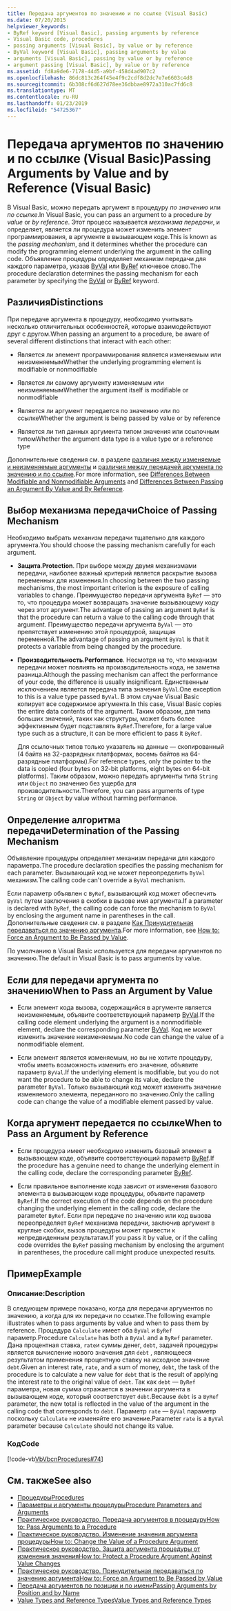 ```yaml
---
title: Передача аргументов по значению и по ссылке (Visual Basic)
ms.date: 07/20/2015
helpviewer_keywords:
- ByRef keyword [Visual Basic], passing arguments by reference
- Visual Basic code, procedures
- passing arguments [Visual Basic], by value or by reference
- ByVal keyword [Visual Basic], passing arguments by value
- arguments [Visual Basic], passing by value or by reference
- argument passing [Visual Basic], by value or by reference
ms.assetid: fd8a9de6-7178-44d5-a9bf-458d4ad907c2
ms.openlocfilehash: 86dc813c264f45e4f9c2cdf8d2dc7e7e6603c4d8
ms.sourcegitcommit: 6b308cf6d627d78ee36dbbae8972a310ac7fd6c8
ms.translationtype: MT
ms.contentlocale: ru-RU
ms.lasthandoff: 01/23/2019
ms.locfileid: "54725367"
---
```

# <a name="passing-arguments-by-value-and-by-reference-visual-basic"></a><span data-ttu-id="88a24-102">Передача аргументов по значению и по ссылке (Visual Basic)</span><span class="sxs-lookup"><span data-stu-id="88a24-102">Passing Arguments by Value and by Reference (Visual Basic)</span></span>
<span data-ttu-id="88a24-103">В Visual Basic, можно передать аргумент в процедуру *по значению* или *по ссылке*.</span><span class="sxs-lookup"><span data-stu-id="88a24-103">In Visual Basic, you can pass an argument to a procedure *by value* or *by reference*.</span></span> <span data-ttu-id="88a24-104">Этот процесс называется *механизма передачи*, и определяет, является ли процедура может изменить элемент программирования, в аргументе в вызывающем коде.</span><span class="sxs-lookup"><span data-stu-id="88a24-104">This is known as the *passing mechanism*, and it determines whether the procedure can modify the programming element underlying the argument in the calling code.</span></span> <span data-ttu-id="88a24-105">Объявление процедуры определяет механизм передачи для каждого параметра, указав [ByVal](../../../../visual-basic/language-reference/modifiers/byval.md) или [ByRef](../../../../visual-basic/language-reference/modifiers/byref.md) ключевое слово.</span><span class="sxs-lookup"><span data-stu-id="88a24-105">The procedure declaration determines the passing mechanism for each parameter by specifying the [ByVal](../../../../visual-basic/language-reference/modifiers/byval.md) or [ByRef](../../../../visual-basic/language-reference/modifiers/byref.md) keyword.</span></span>  
  
## <a name="distinctions"></a><span data-ttu-id="88a24-106">Различия</span><span class="sxs-lookup"><span data-stu-id="88a24-106">Distinctions</span></span>  
 <span data-ttu-id="88a24-107">При передаче аргумента в процедуру, необходимо учитывать несколько отличительных особенностей, которые взаимодействуют друг с другом.</span><span class="sxs-lookup"><span data-stu-id="88a24-107">When passing an argument to a procedure, be aware of several different distinctions that interact with each other:</span></span>  
  
-   <span data-ttu-id="88a24-108">Является ли элемент программирования является изменяемым или неизменяемым</span><span class="sxs-lookup"><span data-stu-id="88a24-108">Whether the underlying programming element is modifiable or nonmodifiable</span></span>  
  
-   <span data-ttu-id="88a24-109">Является ли самому аргументу изменяемым или неизменяемым</span><span class="sxs-lookup"><span data-stu-id="88a24-109">Whether the argument itself is modifiable or nonmodifiable</span></span>  
  
-   <span data-ttu-id="88a24-110">Является ли аргумент передается по значению или по ссылке</span><span class="sxs-lookup"><span data-stu-id="88a24-110">Whether the argument is being passed by value or by reference</span></span>  
  
-   <span data-ttu-id="88a24-111">Является ли тип данных аргумента типом значения или ссылочным типом</span><span class="sxs-lookup"><span data-stu-id="88a24-111">Whether the argument data type is a value type or a reference type</span></span>  
  
 <span data-ttu-id="88a24-112">Дополнительные сведения см. в разделе [различия между изменяемые и неизменяемые аргументы](./differences-between-modifiable-and-nonmodifiable-arguments.md) и [различия между передачей аргумента по значению и по ссылке](./differences-between-passing-an-argument-by-value-and-by-reference.md).</span><span class="sxs-lookup"><span data-stu-id="88a24-112">For more information, see [Differences Between Modifiable and Nonmodifiable Arguments](./differences-between-modifiable-and-nonmodifiable-arguments.md) and [Differences Between Passing an Argument By Value and By Reference](./differences-between-passing-an-argument-by-value-and-by-reference.md).</span></span>  
  
## <a name="choice-of-passing-mechanism"></a><span data-ttu-id="88a24-113">Выбор механизма передачи</span><span class="sxs-lookup"><span data-stu-id="88a24-113">Choice of Passing Mechanism</span></span>  
 <span data-ttu-id="88a24-114">Необходимо выбрать механизм передачи тщательно для каждого аргумента.</span><span class="sxs-lookup"><span data-stu-id="88a24-114">You should choose the passing mechanism carefully for each argument.</span></span>  
  
-   <span data-ttu-id="88a24-115">**Защита**.</span><span class="sxs-lookup"><span data-stu-id="88a24-115">**Protection**.</span></span> <span data-ttu-id="88a24-116">При выборе между двумя механизмами передачи, наиболее важный критерий является раскрытие вызова переменных для изменения.</span><span class="sxs-lookup"><span data-stu-id="88a24-116">In choosing between the two passing mechanisms, the most important criterion is the exposure of calling variables to change.</span></span> <span data-ttu-id="88a24-117">Преимущество передачи аргумента `ByRef` — это то, что процедура может возвращать значение вызывающему коду через этот аргумент.</span><span class="sxs-lookup"><span data-stu-id="88a24-117">The advantage of passing an argument `ByRef` is that the procedure can return a value to the calling code through that argument.</span></span> <span data-ttu-id="88a24-118">Преимущество передачи аргумента `ByVal` — это препятствует изменению этой процедурой, защищая переменной.</span><span class="sxs-lookup"><span data-stu-id="88a24-118">The advantage of passing an argument `ByVal` is that it protects a variable from being changed by the procedure.</span></span>  
  
-   <span data-ttu-id="88a24-119">**Производительность**.</span><span class="sxs-lookup"><span data-stu-id="88a24-119">**Performance**.</span></span> <span data-ttu-id="88a24-120">Несмотря на то, что механизм передачи может повлиять на производительность кода, не заметна разница.</span><span class="sxs-lookup"><span data-stu-id="88a24-120">Although the passing mechanism can affect the performance of your code, the difference is usually insignificant.</span></span> <span data-ttu-id="88a24-121">Единственным исключением является передача типа значения `ByVal`.</span><span class="sxs-lookup"><span data-stu-id="88a24-121">One exception to this is a value type passed `ByVal`.</span></span> <span data-ttu-id="88a24-122">В этом случае Visual Basic копирует все содержимое аргумента.</span><span class="sxs-lookup"><span data-stu-id="88a24-122">In this case, Visual Basic copies the entire data contents of the argument.</span></span> <span data-ttu-id="88a24-123">Таким образом, для типа больших значений, таких как структуры, может быть более эффективным будет подставлять `ByRef`.</span><span class="sxs-lookup"><span data-stu-id="88a24-123">Therefore, for a large value type such as a structure, it can be more efficient to pass it `ByRef`.</span></span>  
  
     <span data-ttu-id="88a24-124">Для ссылочных типов только указатель на данные — скопированный (4 байта на 32-разрядных платформах, восемь байтов на 64-разрядные платформы).</span><span class="sxs-lookup"><span data-stu-id="88a24-124">For reference types, only the pointer to the data is copied (four bytes on 32-bit platforms, eight bytes on 64-bit platforms).</span></span> <span data-ttu-id="88a24-125">Таким образом, можно передать аргументы типа `String` или `Object` по значению без ущерба для производительности.</span><span class="sxs-lookup"><span data-stu-id="88a24-125">Therefore, you can pass arguments of type `String` or `Object` by value without harming performance.</span></span>  
  
## <a name="determination-of-the-passing-mechanism"></a><span data-ttu-id="88a24-126">Определение алгоритма передачи</span><span class="sxs-lookup"><span data-stu-id="88a24-126">Determination of the Passing Mechanism</span></span>  
 <span data-ttu-id="88a24-127">Объявление процедуры определяет механизм передачи для каждого параметра.</span><span class="sxs-lookup"><span data-stu-id="88a24-127">The procedure declaration specifies the passing mechanism for each parameter.</span></span> <span data-ttu-id="88a24-128">Вызывающий код не может переопределить `ByVal` механизм.</span><span class="sxs-lookup"><span data-stu-id="88a24-128">The calling code can't override a `ByVal` mechanism.</span></span>  
  
 <span data-ttu-id="88a24-129">Если параметр объявлен с `ByRef`, вызывающий код может обеспечить `ByVal` путем заключения в скобки в вызове имя аргумента.</span><span class="sxs-lookup"><span data-stu-id="88a24-129">If a parameter is declared with `ByRef`, the calling code can force the mechanism to `ByVal` by enclosing the argument name in parentheses in the call.</span></span> <span data-ttu-id="88a24-130">Дополнительные сведения см. в разделе [Как Принудительная передаваться по значению аргумента](./how-to-force-an-argument-to-be-passed-by-value.md).</span><span class="sxs-lookup"><span data-stu-id="88a24-130">For more information, see [How to: Force an Argument to Be Passed by Value](./how-to-force-an-argument-to-be-passed-by-value.md).</span></span>  
  
 <span data-ttu-id="88a24-131">По умолчанию в Visual Basic используется для передачи аргументов по значению.</span><span class="sxs-lookup"><span data-stu-id="88a24-131">The default in Visual Basic is to pass arguments by value.</span></span>  
  
## <a name="when-to-pass-an-argument-by-value"></a><span data-ttu-id="88a24-132">Если для передачи аргумента по значению</span><span class="sxs-lookup"><span data-stu-id="88a24-132">When to Pass an Argument by Value</span></span>  
  
-   <span data-ttu-id="88a24-133">Если элемент кода вызова, содержащийся в аргументе является неизменяемым, объявите соответствующий параметр [ByVal](../../../../visual-basic/language-reference/modifiers/byval.md).</span><span class="sxs-lookup"><span data-stu-id="88a24-133">If the calling code element underlying the argument is a nonmodifiable element, declare the corresponding parameter [ByVal](../../../../visual-basic/language-reference/modifiers/byval.md).</span></span> <span data-ttu-id="88a24-134">Код не может изменить значение неизменяемым.</span><span class="sxs-lookup"><span data-stu-id="88a24-134">No code can change the value of a nonmodifiable element.</span></span>  
  
-   <span data-ttu-id="88a24-135">Если элемент является изменяемым, но вы не хотите процедуру, чтобы иметь возможность изменить его значение, объявите параметр `ByVal`.</span><span class="sxs-lookup"><span data-stu-id="88a24-135">If the underlying element is modifiable, but you do not want the procedure to be able to change its value, declare the parameter `ByVal`.</span></span> <span data-ttu-id="88a24-136">Только вызывающий код может изменить значение изменяемого элемента, переданного по значению.</span><span class="sxs-lookup"><span data-stu-id="88a24-136">Only the calling code can change the value of a modifiable element passed by value.</span></span>  
  
## <a name="when-to-pass-an-argument-by-reference"></a><span data-ttu-id="88a24-137">Когда аргумент передается по ссылке</span><span class="sxs-lookup"><span data-stu-id="88a24-137">When to Pass an Argument by Reference</span></span>  
  
-   <span data-ttu-id="88a24-138">Если процедура имеет необходимо изменить базовый элемент в вызывающем коде, объявите соответствующий параметр [ByRef](../../../../visual-basic/language-reference/modifiers/byref.md).</span><span class="sxs-lookup"><span data-stu-id="88a24-138">If the procedure has a genuine need to change the underlying element in the calling code, declare the corresponding parameter [ByRef](../../../../visual-basic/language-reference/modifiers/byref.md).</span></span>  
  
-   <span data-ttu-id="88a24-139">Если правильное выполнение кода зависит от изменения базового элемента в вызывающем коде процедуры, объявите параметр `ByRef`.</span><span class="sxs-lookup"><span data-stu-id="88a24-139">If the correct execution of the code depends on the procedure changing the underlying element in the calling code, declare the parameter `ByRef`.</span></span> <span data-ttu-id="88a24-140">Если при передаче по значению или код вызова переопределяет `ByRef` механизма передачи, заключив аргумент в круглые скобки, вызов процедуры может привести к непредвиденным результатам.</span><span class="sxs-lookup"><span data-stu-id="88a24-140">If you pass it by value, or if the calling code overrides the `ByRef` passing mechanism by enclosing the argument in parentheses, the procedure call might produce unexpected results.</span></span>  
  
## <a name="example"></a><span data-ttu-id="88a24-141">Пример</span><span class="sxs-lookup"><span data-stu-id="88a24-141">Example</span></span>  
  
### <a name="description"></a><span data-ttu-id="88a24-142">Описание:</span><span class="sxs-lookup"><span data-stu-id="88a24-142">Description</span></span>  
 <span data-ttu-id="88a24-143">В следующем примере показано, когда для передачи аргументов по значению, а когда для их передачи по ссылке.</span><span class="sxs-lookup"><span data-stu-id="88a24-143">The following example illustrates when to pass arguments by value and when to pass them by reference.</span></span> <span data-ttu-id="88a24-144">Процедура `Calculate` имеет оба `ByVal` и `ByRef` параметр.</span><span class="sxs-lookup"><span data-stu-id="88a24-144">Procedure `Calculate` has both a `ByVal` and a `ByRef` parameter.</span></span> <span data-ttu-id="88a24-145">Дана процентная ставка, `rate`и суммы денег, `debt`, задачей процедуры является вычисление нового значения для `debt` , являющееся результатом применения процентную ставку на исходное значение `debt`.</span><span class="sxs-lookup"><span data-stu-id="88a24-145">Given an interest rate, `rate`, and a sum of money, `debt`, the task of the procedure is to calculate a new value for `debt` that is the result of applying the interest rate to the original value of `debt`.</span></span> <span data-ttu-id="88a24-146">Так как `debt` — `ByRef` параметра, новая сумма отражается в значении аргумента в вызывающем коде, который соответствует `debt`.</span><span class="sxs-lookup"><span data-stu-id="88a24-146">Because `debt` is a `ByRef` parameter, the new total is reflected in the value of the argument in the calling code that corresponds to `debt`.</span></span> <span data-ttu-id="88a24-147">Параметр `rate` — `ByVal` параметр поскольку `Calculate` не изменяйте его значение.</span><span class="sxs-lookup"><span data-stu-id="88a24-147">Parameter `rate` is a `ByVal` parameter because `Calculate` should not change its value.</span></span>  
  
### <a name="code"></a><span data-ttu-id="88a24-148">Код</span><span class="sxs-lookup"><span data-stu-id="88a24-148">Code</span></span>  
 [!code-vb[VbVbcnProcedures#74](./codesnippet/VisualBasic/passing-arguments-by-value-and-by-reference_1.vb)]  
  
## <a name="see-also"></a><span data-ttu-id="88a24-149">См. также</span><span class="sxs-lookup"><span data-stu-id="88a24-149">See also</span></span>
- [<span data-ttu-id="88a24-150">Процедуры</span><span class="sxs-lookup"><span data-stu-id="88a24-150">Procedures</span></span>](./index.md)
- [<span data-ttu-id="88a24-151">Параметры и аргументы процедуры</span><span class="sxs-lookup"><span data-stu-id="88a24-151">Procedure Parameters and Arguments</span></span>](./procedure-parameters-and-arguments.md)
- [<span data-ttu-id="88a24-152">Практическое руководство. Передача аргументов в процедуру</span><span class="sxs-lookup"><span data-stu-id="88a24-152">How to: Pass Arguments to a Procedure</span></span>](./how-to-pass-arguments-to-a-procedure.md)
- [<span data-ttu-id="88a24-153">Практическое руководство. Изменение значения аргумента процедуры</span><span class="sxs-lookup"><span data-stu-id="88a24-153">How to: Change the Value of a Procedure Argument</span></span>](./how-to-change-the-value-of-a-procedure-argument.md)
- [<span data-ttu-id="88a24-154">Практическое руководство. Защита аргумента процедуры от изменения значения</span><span class="sxs-lookup"><span data-stu-id="88a24-154">How to: Protect a Procedure Argument Against Value Changes</span></span>](./how-to-protect-a-procedure-argument-against-value-changes.md)
- [<span data-ttu-id="88a24-155">Практическое руководство. Принудительная передаваться по значению аргумента</span><span class="sxs-lookup"><span data-stu-id="88a24-155">How to: Force an Argument to Be Passed by Value</span></span>](./how-to-force-an-argument-to-be-passed-by-value.md)
- [<span data-ttu-id="88a24-156">Передача аргументов по позиции и по имени</span><span class="sxs-lookup"><span data-stu-id="88a24-156">Passing Arguments by Position and by Name</span></span>](./passing-arguments-by-position-and-by-name.md)
- [<span data-ttu-id="88a24-157">Value Types and Reference Types</span><span class="sxs-lookup"><span data-stu-id="88a24-157">Value Types and Reference Types</span></span>](../../../../visual-basic/programming-guide/language-features/data-types/value-types-and-reference-types.md)
